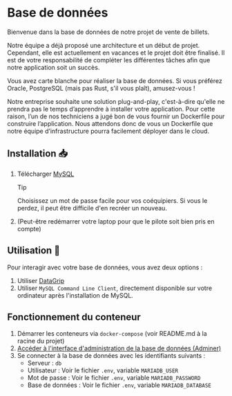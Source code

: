 # Base de données

Bienvenue dans la base de données de notre projet de vente de billets.

Notre équipe a déjà proposé une architecture et un début de projet. Cependant, elle est actuellement en vacances et le projet doit être finalisé. Il est de votre responsabilité de compléter les différentes tâches afin que notre application soit un succès.

Vous avez carte blanche pour réaliser la base de données. Si vous préférez Oracle, PostgreSQL (mais pas Rust, s'il vous plaît), amusez-vous !

Notre entreprise souhaite une solution plug-and-play, c'est-à-dire qu'elle ne prendra pas le temps d’apprendre à installer votre application. Pour cette raison, l’un de nos techniciens a jugé bon de vous fournir un Dockerfile pour construire l’application. Nous attendons donc de vous un Dockerfile que notre équipe d’infrastructure pourra facilement déployer dans le cloud.

## Installation :inbox_tray: 
1. Télécharger [MySQL](https://dev.mysql.com/downloads/installer/)
   > [!TIP]
   > Choisissez un mot de passe facile pour vos coéquipiers. Si vous le perdez, il peut être difficile d'en recréer un nouveau.
2. (Peut-être redémarrer votre laptop pour que le pilote soit bien pris en compte)

## Utilisation :lemon:
Pour interagir avec votre base de données, vous avez deux options :
1. Utiliser [DataGrip](https://www.jetbrains.com/datagrip/download/)
2. Utiliser `MySQL Command Line Client`, directement disponible sur votre ordinateur après l'installation de MySQL.

## Fonctionnement du conteneur
1. Démarrer les conteneurs via `docker-compose` (voir README.md à la racine du projet)
2. [Accéder à l'interface d'administration de la base de données (Adminer)](http://localhost:8080)
3. Se connecter à la base de données avec les identifiants suivants :
    - Serveur : `db`
    - Utilisateur : Voir le fichier `.env`, variable `MARIADB_USER`
    - Mot de passe : Voir le fichier `.env`, variable `MARIADB_PASSWORD`
    - Base de données : Voir le fichier `.env`, variable `MARIADB_DATABASE`